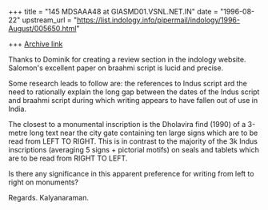 +++
title = "145 MDSAAA48 at GIASMD01.VSNL.NET.IN"
date = "1996-08-22"
upstream_url = "https://list.indology.info/pipermail/indology/1996-August/005650.html"

+++
[Archive link](https://list.indology.info/pipermail/indology/1996-August/005650.html)

Thanks to Dominik for creating a review section in the indology website.
Salomon's excellent paper on braahmi script is lucid and precise. 

Some research leads to follow are: the references to Indus script ard the
need to rationally explain the long gap between the dates of the Indus
script and braahmi script during which writing appears to have fallen out of
use in India.

The closest to a monumental inscription is the Dholavira find (1990) of a
3-metre long text near the city gate containing ten large signs which are to
be read from LEFT TO RIGHT. This is in contrast to the majority of the 3k
Indus inscriptions (averaging 5 signs + pictorial motifs) on seals and
tablets which are to be read from RIGHT TO LEFT. 

Is there any significance in this apparent preference for writing from  left
to right on monuments?

Regards. Kalyanaraman.





